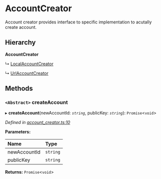 # AccountCreator

Account creator provides interface to specific implementation to acutally create account.

## Hierarchy

**AccountCreator**

↳ [LocalAccountCreator](_account_creator_.localaccountcreator.md)

↳ [UrlAccountCreator](_account_creator_.urlaccountcreator.md)

## Methods

### `<Abstract>` createAccount <a id="createaccount"></a>

▸ **createAccount**\(newAccountId: _`string`_, publicKey: _`string`_\): `Promise`&lt;`void`&gt;

_Defined in_ [_account\_creator.ts:10_](https://github.com/nearprotocol/nearlib/blob/7880ebf/src.ts/account_creator.ts#L10)

**Parameters:**

| Name | Type |
| :--- | :--- |
| newAccountId | `string` |
| publicKey | `string` |

**Returns:** `Promise`&lt;`void`&gt;

